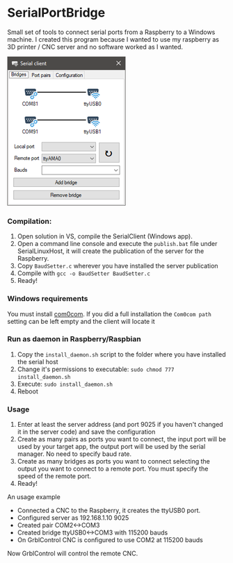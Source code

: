# SerialPortBridge

Small set of tools to connect serial ports from a Raspberry to a Windows machine. I created this program because I wanted to use my raspberry as 3D printer / CNC server and no software worked as I wanted.

![Screenshot](https://raw.githubusercontent.com/gusmanb/SerialPortBridge/master/SerialManager/Images/Screenshot.png)

 ### Compilation:

1. Open solution in VS, compile the SerialClient (Windows app).
2. Open a command line console and execute the `publish.bat` file under SerialLinuxHost, it will create the publication of the server for the Raspberry.
3. Copy `BaudSetter.c` wherever you have installed the server publication
4. Compile with `gcc -o BaudSetter BaudSetter.c`
5. Ready!

### Windows requirements

You must install [com0com](https://sourceforge.net/projects/com0com/).
If you did a full installation the `Com0com path` setting can be left empty and the client will locate it

### Run as daemon in Raspberry/Raspbian

1. Copy the `install_daemon.sh` script to the folder where you have installed the serial host
2. Change it's permissions to executable: `sudo chmod 777 install_daemon.sh`
3. Execute: `sudo install_daemon.sh`
4. Reboot

### Usage

1. Enter at least the server address (and port 9025 if you haven't changed it in the server code) and save the configuration
2. Create as many pairs as ports you want to connect, the input port will be used by your target app, the output port will be used by the serial manager. No need to specify baud rate.
3. Create as many bridges as ports you want to connect selecting the output you want to connect to a remote port. You must specify the speed of the remote port.
4. Ready!

An usage example

- Connected a CNC to the Raspberry, it creates the ttyUSB0 port.
- Configured server as 192.168.1.10 9025
- Created pair COM2<->COM3
- Created bridge ttyUSB0<->COM3 with 115200 bauds
- On GrblControl CNC is configured to use COM2 at 115200 bauds

Now GrblControl will control the remote CNC.
